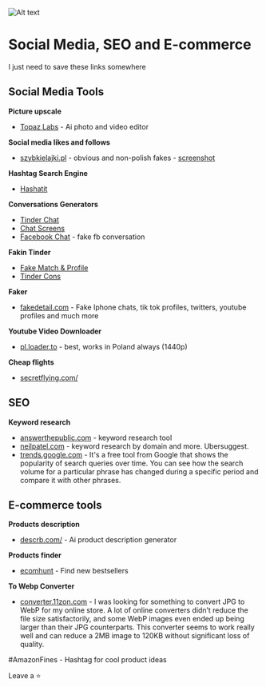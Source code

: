 ![Alt text](https://github.com/pMiszkin/Social-Media-Tools/blob/main/socialmedia-banner.png "social media banner")

# Social Media, SEO and E-commerce
I just need to save these links somewhere 

## Social Media Tools

<strong>Picture upscale</strong>
- [Topaz Labs](https://www.topazlabs.com/) - Ai photo and video editor

<strong>Social media likes and follows</strong>
- [szybkielajki.pl](https://szybkielajki.pl/) - obvious and non-polish fakes  - [screenshot](https://raw.githubusercontent.com/pMiszkin/Social-Media-Tools/main/szybkielajki.png)

<strong>Hashtag Search Engine</strong>
- [Hashatit](https://www.hashatit.com/)

<strong>Conversations Generators</strong>
- [Tinder Chat](http://tindermaker.com/)
- [Chat Screens](https://pranx.com/chat-screenshot/)
- [Facebook Chat](https://fakedetail.com/fake-facebook-chat-generator) - fake fb conversation

<strong>Fakin Tinder</strong>
- [Fake Match & Profile](https://tinderkit.com/)
- [Tinder Cons](http://tindermaker.com/)

<strong>Faker</strong>
- [fakedetail.com](https://fakedetail.com/) - Fake Iphone chats, tik tok profiles, twitters, youtube profiles and much more

<strong>Youtube Video Downloader</strong>
- [pl.loader.to](https://pl.loader.to/) - best, works in Poland always (1440p)

<strong>Cheap flights</strong>
- [secretflying.com/](https://www.secretflying.com/)

## SEO
<strong>Keyword research</strong>
- [answerthepublic.com](https://answerthepublic.com/) - keyword research tool
- [neilpatel.com](https://neilpatel.com/) - keyword research by domain and more. Ubersuggest.
- [trends.google.com](trends.google.com) - It's a free tool from Google that shows the popularity of search queries over time. You can see how the search volume for a particular phrase has changed during a specific period and compare it with other phrases.

## E-commerce tools
<strong>Products description</strong>
- [descrb.com/](https://descrb.com/) - Ai product description generator

<strong>Products finder</strong>
- [ecomhunt](https://ecomhunt.com/) - Find new bestsellers

<strong>To Webp Converter</strong>
- [converter.11zon.com](https://converter.11zon.com/) - I was looking for something to convert JPG to WebP for my online store. A lot of online converters didn’t reduce the file size satisfactorily, and some WebP images even ended up being larger than their JPG counterparts. This converter seems to work really well and can reduce a 2MB image to 120KB without significant loss of quality.

#AmazonFines - Hashtag for cool product ideas

Leave a ⭐
